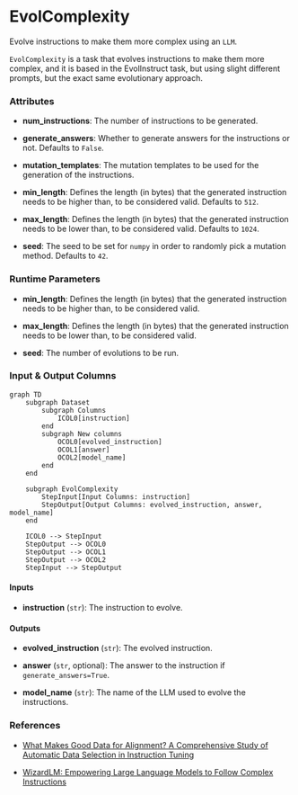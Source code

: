 # EvolComplexity


Evolve instructions to make them more complex using an `LLM`.



`EvolComplexity` is a task that evolves instructions to make them more complex,
    and it is based in the EvolInstruct task, but using slight different prompts, but the
    exact same evolutionary approach.



### Attributes

- **num_instructions**: The number of instructions to be generated.

- **generate_answers**: Whether to generate answers for the instructions or not. Defaults  to `False`.

- **mutation_templates**: The mutation templates to be used for the generation of the  instructions.

- **min_length**: Defines the length (in bytes) that the generated instruction needs to  be higher than, to be considered valid. Defaults to `512`.

- **max_length**: Defines the length (in bytes) that the generated instruction needs to  be lower than, to be considered valid. Defaults to `1024`.

- **seed**: The seed to be set for `numpy` in order to randomly pick a mutation method.  Defaults to `42`.




### Runtime Parameters

- **min_length**: Defines the length (in bytes) that the generated instruction needs to be higher than, to be considered valid.

- **max_length**: Defines the length (in bytes) that the generated instruction needs to be lower than, to be considered valid.

- **seed**: The number of evolutions to be run.



### Input & Output Columns

``` mermaid
graph TD
	subgraph Dataset
		subgraph Columns
			ICOL0[instruction]
		end
		subgraph New columns
			OCOL0[evolved_instruction]
			OCOL1[answer]
			OCOL2[model_name]
		end
	end

	subgraph EvolComplexity
		StepInput[Input Columns: instruction]
		StepOutput[Output Columns: evolved_instruction, answer, model_name]
	end

	ICOL0 --> StepInput
	StepOutput --> OCOL0
	StepOutput --> OCOL1
	StepOutput --> OCOL2
	StepInput --> StepOutput

```


#### Inputs


- **instruction** (`str`): The instruction to evolve.




#### Outputs


- **evolved_instruction** (`str`): The evolved instruction.

- **answer** (`str`, optional): The answer to the instruction if `generate_answers=True`.

- **model_name** (`str`): The name of the LLM used to evolve the instructions.







### References

- [What Makes Good Data for Alignment? A Comprehensive Study of Automatic Data Selection in Instruction Tuning](https://arxiv.org/abs/2312.15685)

- [WizardLM: Empowering Large Language Models to Follow Complex Instructions](https://arxiv.org/abs/2304.12244)



